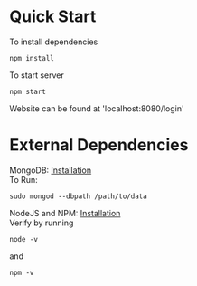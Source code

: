 # Quick Start
To install dependencies
```
npm install
```
To start server
```
npm start
```
Website can be found at 'localhost:8080/login'

# External Dependencies
MongoDB:
<a href = 'https://docs.mongodb.com/manual/installation/'>Installation</a></br>
To Run:
```
sudo mongod --dbpath /path/to/data
```

NodeJS and NPM:
<a href = 'https://nodejs.org/en/download/'>Installation</a></br>
Verify by running
```
node -v
```
and 

```
npm -v
```